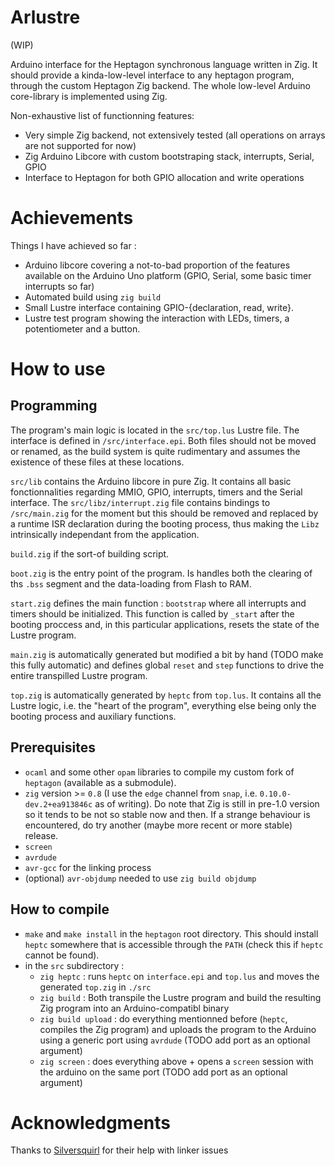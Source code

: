# Arlustre

(WIP)

Arduino interface for the Heptagon synchronous language written in Zig. It should provide a kinda-low-level interface to any heptagon program, through the custom Heptagon Zig backend. The whole low-level Arduino core-library is implemented using Zig.

Non-exhaustive list of functionning features:

- Very simple Zig backend, not extensively tested (all operations on arrays are not supported for now)
- Zig Arduino Libcore with custom bootstraping stack, interrupts, Serial, GPIO
- Interface to Heptagon for both GPIO allocation and write operations

# Achievements

Things I have achieved so far :

- Arduino libcore covering a not-to-bad proportion of the features available on the Arduino Uno platform (GPIO, Serial, some basic timer interrupts so far)
- Automated build using `zig build`
- Small Lustre interface containing GPIO-{declaration, read, write}.
- Lustre test program showing the interaction with LEDs, timers, a potentiometer and a button.
  
# How to use

## Programming

The program's main logic is located in the `src/top.lus` Lustre file. The interface is defined in `/src/interface.epi`. Both files should not be moved or renamed, as the build system is quite rudimentary and assumes the existence of these files at these locations.

`src/lib` contains the Arduino libcore in pure Zig. It contains all basic fonctionnalities regarding MMIO, GPIO, interrupts, timers and the Serial interface. The `src/libz/interrupt.zig` file contains bindings to `/src/main.zig` for the moment but this should be removed and replaced by a runtime ISR declaration during the booting process, thus making the `Libz` intrinsically independant from the application. 

`build.zig` if the sort-of building script.

`boot.zig` is the entry point of the program. Is handles both the clearing of ths `.bss` segment and the data-loading from Flash to RAM.

`start.zig` defines the main function : `bootstrap` where all interrupts and timers should be initialized. This function is called by `_start` after the booting proccess and, in this particular applications, resets the state of the Lustre program.

`main.zig` is automatically generated but modified a bit by hand (TODO make this fully automatic) and defines global `reset` and `step` functions to drive the entire transpilled Lustre program.

`top.zig` is automatically generated by `heptc` from `top.lus`. It contains all the Lustre logic, i.e. the "heart of the program", everything else being only the booting process and auxiliary functions.

## Prerequisites 

- `ocaml` and some other `opam` libraries to compile my custom fork of `heptagon` (available as a submodule).
- `zig` version >= `0.8` (I use the `edge` channel from `snap`, i.e. `0.10.0-dev.2+ea913846c` as of writing). Do note that Zig is still in pre-1.0 version so it tends to be not so stable now and then. If a strange behaviour is encountered, do try another (maybe more recent or more stable) release.
- `screen`
- `avrdude`
- `avr-gcc` for the linking process
- (optional) `avr-objdump` needed to use `zig build objdump`
  
## How to compile

- `make` and `make install` in the `heptagon` root directory. This should install `heptc` somewhere that is accessible through the `PATH` (check this if `heptc` cannot be found).
- in the `src` subdirectory : 
  - `zig heptc` : runs `heptc` on `interface.epi` and `top.lus` and moves the generated `top.zig` in `./src`
  - `zig build` : Both transpile the Lustre program and build the resulting Zig program into an Arduino-compatibl binary
  - `zig build upload` : do everything mentionned before (`heptc`, compiles the Zig program) and uploads the program to the Arduino using a generic port using `avrdude` (TODO add port as an optional argument)
  - `zig screen` : does everything above + opens a `screen` session with the arduino on the same port (TODO add port as an optional argument)

# Acknowledgments

Thanks to [Silversquirl](https://github.com/silversquirl) for their help with linker issues
